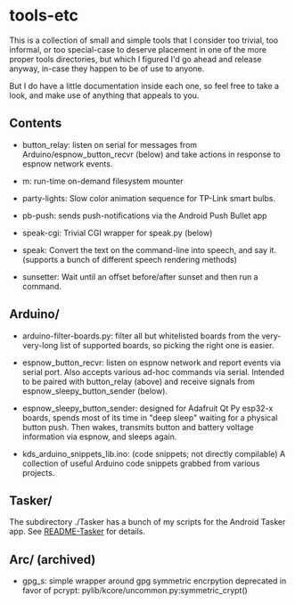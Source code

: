
# tools-etc

This is a collection of small and simple tools that I consider too trivial,
too informal, or too special-case to deserve placement in one of the more
proper tools directories, but which I figured I'd go ahead and release anyway,
in-case they happen to be of use to anyone.

But I do have a little documentation inside each one, so feel free to take a
look, and make use of anything that appeals to you.


## Contents

- button_relay: listen on serial for messages from Arduino/espnow_button_recvr
  (below) and take actions in response to espnow network events.

- m: run-time on-demand filesystem mounter

- party-lights: Slow color animation sequence for TP-Link smart bulbs.

- pb-push: sends push-notifications via the Android Push Bullet app

- speak-cgi: Trivial CGI wrapper for speak.py (below)

- speak: Convert the text on the command-line into speech, and say it.
  (supports a bunch of different speech rendering methods)

- sunsetter: Wait until an offset before/after sunset and then run a command.


## Arduino/

- arduino-filter-boards.py: filter all but whitelisted boards from the
  very-very-long list of supported boards, so picking the right one is easier.

- espnow_button_recvr: listen on espnow network and report events
  via serial port.  Also accepts various ad-hoc commands via serial.
  Intended to be paired with button_relay (above) and receive signals
  from espnow_sleepy_button_sender (below).
  
- espnow_sleepy_button_sender: designed for Adafruit Qt Py esp32-x boards,
  spends most of its time in "deep sleep" waiting for a physical button push.
  Then wakes, transmits button and battery voltage information via espnow,
  and sleeps again.

- kds_arduino_snippets_lib.ino: (code snippets; not directly compilable)
  A collection of useful Arduino code snippets grabbed from various projects.


## Tasker/

The subdirectory ./Tasker has a bunch of my scripts for the Android Tasker
app.  See [README-Tasker](Tasker/README-Tasker.md) for details.


## Arc/ (archived)

- gpg_s: simple wrapper around gpg symmetric encrpytion
  deprecated in favor of pcrypt: pylib/kcore/uncommon.py:symmetric_crypt()

